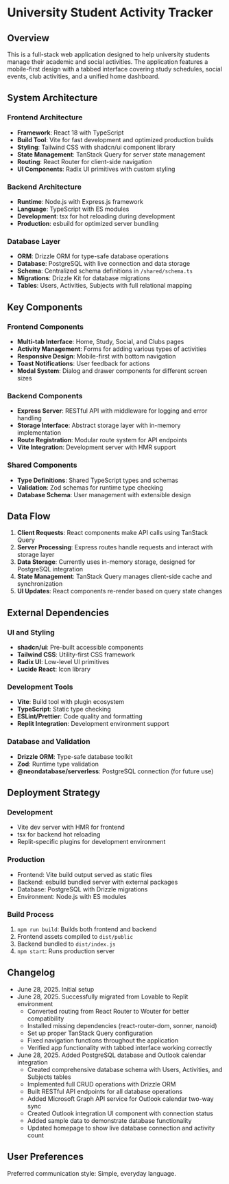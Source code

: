 # University Student Activity Tracker

## Overview

This is a full-stack web application designed to help university students manage their academic and social activities. The application features a mobile-first design with a tabbed interface covering study schedules, social events, club activities, and a unified home dashboard.

## System Architecture

### Frontend Architecture
- **Framework**: React 18 with TypeScript
- **Build Tool**: Vite for fast development and optimized production builds
- **Styling**: Tailwind CSS with shadcn/ui component library
- **State Management**: TanStack Query for server state management
- **Routing**: React Router for client-side navigation
- **UI Components**: Radix UI primitives with custom styling

### Backend Architecture
- **Runtime**: Node.js with Express.js framework
- **Language**: TypeScript with ES modules
- **Development**: tsx for hot reloading during development
- **Production**: esbuild for optimized server bundling

### Database Layer
- **ORM**: Drizzle ORM for type-safe database operations
- **Database**: PostgreSQL with live connection and data storage
- **Schema**: Centralized schema definitions in `/shared/schema.ts`
- **Migrations**: Drizzle Kit for database migrations
- **Tables**: Users, Activities, Subjects with full relational mapping

## Key Components

### Frontend Components
- **Multi-tab Interface**: Home, Study, Social, and Clubs pages
- **Activity Management**: Forms for adding various types of activities
- **Responsive Design**: Mobile-first with bottom navigation
- **Toast Notifications**: User feedback for actions
- **Modal System**: Dialog and drawer components for different screen sizes

### Backend Components
- **Express Server**: RESTful API with middleware for logging and error handling
- **Storage Interface**: Abstract storage layer with in-memory implementation
- **Route Registration**: Modular route system for API endpoints
- **Vite Integration**: Development server with HMR support

### Shared Components
- **Type Definitions**: Shared TypeScript types and schemas
- **Validation**: Zod schemas for runtime type checking
- **Database Schema**: User management with extensible design

## Data Flow

1. **Client Requests**: React components make API calls using TanStack Query
2. **Server Processing**: Express routes handle requests and interact with storage layer
3. **Data Storage**: Currently uses in-memory storage, designed for PostgreSQL integration
4. **State Management**: TanStack Query manages client-side cache and synchronization
5. **UI Updates**: React components re-render based on query state changes

## External Dependencies

### UI and Styling
- **shadcn/ui**: Pre-built accessible components
- **Tailwind CSS**: Utility-first CSS framework
- **Radix UI**: Low-level UI primitives
- **Lucide React**: Icon library

### Development Tools
- **Vite**: Build tool with plugin ecosystem
- **TypeScript**: Static type checking
- **ESLint/Prettier**: Code quality and formatting
- **Replit Integration**: Development environment support

### Database and Validation
- **Drizzle ORM**: Type-safe database toolkit
- **Zod**: Runtime type validation
- **@neondatabase/serverless**: PostgreSQL connection (for future use)

## Deployment Strategy

### Development
- Vite dev server with HMR for frontend
- tsx for backend hot reloading
- Replit-specific plugins for development environment

### Production
- Frontend: Vite build output served as static files
- Backend: esbuild bundled server with external packages
- Database: PostgreSQL with Drizzle migrations
- Environment: Node.js with ES modules

### Build Process
1. `npm run build`: Builds both frontend and backend
2. Frontend assets compiled to `dist/public`
3. Backend bundled to `dist/index.js`
4. `npm start`: Runs production server

## Changelog
- June 28, 2025. Initial setup
- June 28, 2025. Successfully migrated from Lovable to Replit environment
  - Converted routing from React Router to Wouter for better compatibility
  - Installed missing dependencies (react-router-dom, sonner, nanoid)
  - Set up proper TanStack Query configuration
  - Fixed navigation functions throughout the application
  - Verified app functionality with tabbed interface working correctly
- June 28, 2025. Added PostgreSQL database and Outlook calendar integration
  - Created comprehensive database schema with Users, Activities, and Subjects tables
  - Implemented full CRUD operations with Drizzle ORM
  - Built RESTful API endpoints for all database operations
  - Added Microsoft Graph API service for Outlook calendar two-way sync
  - Created Outlook integration UI component with connection status
  - Added sample data to demonstrate database functionality
  - Updated homepage to show live database connection and activity count

## User Preferences

Preferred communication style: Simple, everyday language.